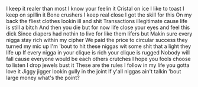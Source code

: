 I keep it realer than most I know your feelin it
Cristal on ice I like to toast I keep on spillin it
Bone crushers I keep real close I got the skill for this
On my back the fliest clothes lookin ill and shit
Transactions illegitimate cause life is still a bitch
And then you die but for now life close your eyes and feel this dick
Since diapers had nothin to live for like them lifers but
Makin sure every nigga stay rich within my cipher
We paid the price to circular success they turned my mic up
I'm 'bout to hit these niggas wit some shit that a light they life up
If every nigga in your clique is rich your clique is rugged
Nobody will fall cause everyone would be each others crutches
I hope you fools choose to listen I drop jewels bust it
These are the rules I follow in my life you gotta love it
Jiggy jigger lookin gully in the joint
If y'all niggas ain't talkin 'bout large money what's the point?
